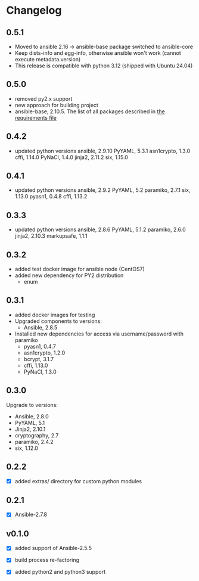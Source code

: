 # Changelog

## 0.5.1

- Moved to ansible 2.16 -> ansible-base package switched to ansible-core
- Keep dists-info and egg-info, otherwise ansible won't work (cannot execute metadata.version)
- This release is compatible with python 3.12 (shipped with Ubuntu 24.04)

## 0.5.0

- removed py2.x support
- new approach for building project
- ansible-base, 2.10.5. The list of all packages described in [the requirements file](conf/requirements)

## 0.4.2

- updated python versions
    ansible, 2.9.10
    PyYAML, 5.3.1
    asn1crypto, 1.3.0
    cffi, 1.14.0
    PyNaCl, 1.4.0
    jinja2, 2.11.2
    six, 1.15.0

## 0.4.1

- updated python versions
    ansible, 2.9.2
    PyYAML, 5.2
    paramiko, 2.7.1
    six, 1.13.0
    pyasn1, 0.4.8
    cffi, 1.13.2

## 0.3.3

- updated python versions
    ansible, 2.8.6
    PyYAML, 5.1.2
    paramiko, 2.6.0
    jinja2, 2.10.3
    markupsafe, 1.1.1

## 0.3.2

- added test docker image for ansible node (CentOS7) 
- added new dependency for PY2 distribution
    - enum

## 0.3.1

- added docker images for testing
- Upgraded components to versions:
    - Ansible, 2.8.5
- Installed new dependencies for access via username/password with paramiko
    - pyasn1, 0.4.7
    - asn1crypto, 1.2.0
    - bcrypt, 3.1.7
    - cffi, 1.13.0
    - PyNaCl, 1.3.0

## 0.3.0

Upgrade to versions:

- Ansible, 2.8.0
- PyYAML, 5.1
- Jinja2, 2.10.1
- cryptography, 2.7
- paramiko, 2.4.2
- six, 1.12.0

## 0.2.2

- [x] added extras/ directory for custom python modules

## 0.2.1

- [x] Ansible-2.7.8

## v0.1.0

- [x] added support of Ansible-2.5.5
- [x] build process re-factoring
- [x] added python2 and python3 support 

